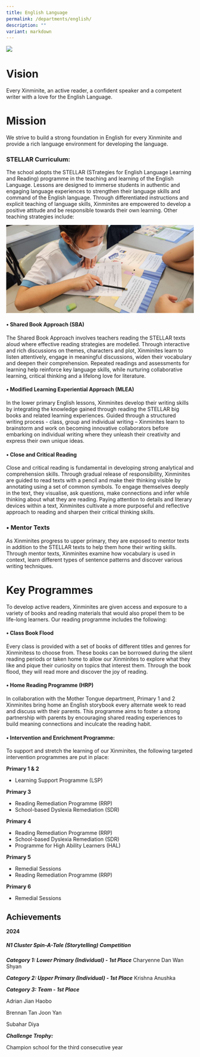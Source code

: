 ```yaml
---
title: English Language
permalink: /departments/english/
description: ""
variant: markdown
---
```

![](/images/english.jpeg)

# **Vision** 

Every Xinminite, an active reader, a confident speaker and a competent writer with a love for the English Language.

# **Mission** 

We strive to build a strong foundation in English for every Xinminite and provide a rich language environment for developing the language.

### STELLAR Curriculum:

The school adopts the STELLAR (STrategies for English Language Learning and Reading) programme in the teaching and learning of the English Language. Lessons are designed to immerse students in authentic and engaging language experiences to strengthen their language skills and command of the English language. Through differentiated instructions and explicit teaching of language skills, Xinminites are empowered to develop a positive attitude and be responsible towards their own learning. Other teaching strategies include:

![](/images/4B___STELLAR.jpg)

#### •	Shared Book Approach (SBA)

The Shared Book Approach involves teachers reading the STELLAR texts aloud where effective reading strategies are modelled. Through interactive and rich discussions on themes, characters and plot, Xinminites learn to listen attentively, engage in meaningful discussions, widen their vocabulary and deepen their comprehension. Repeated readings and assessments for learning help reinforce key language skills, while nurturing collaborative learning, critical thinking and a lifelong love for literature. 

#### •	Modified Learning Experiential Approach (MLEA)

In the lower primary English lessons, Xinminites develop their writing skills by integrating the knowledge gained through reading the STELLAR big books and related learning experiences. Guided through a structured writing process - class, group and individual writing – Xinminites learn to brainstorm and work on becoming innovative collaborators before embarking on individual writing where they unleash their creativity and express their own unique ideas.

#### •	Close and Critical Reading

Close and critical reading is fundamental in developing strong analytical and comprehension skills. Through gradual release of responsibility, Xinminites are guided to read texts with a pencil and make their thinking visible by annotating using a set of common symbols. To engage themselves deeply in the text, they visualise, ask questions, make connections and infer while thinking about what they are reading. Paying attention to details and literary devices within a text, Xinminites cultivate a more purposeful and reflective approach to reading and sharpen their critical thinking skills.

### • Mentor Texts
As Xinminites progress to upper primary, they are exposed to mentor texts in addition to the STELLAR texts to help them hone their writing skills. Through mentor texts, Xinminites examine how vocabulary is used in context, learn different types of sentence patterns and discover various writing techniques.

# **Key Programmes**

To develop active readers, Xinminites are given access and exposure to a variety of books and reading materials that would also propel them to be life-long learners. Our reading programme includes the following:

#### • Class Book Flood

Every class is provided with a set of books of different titles and genres for Xinminitess to choose from. These books can be borrowed during the silent reading periods or taken home to allow our Xinminites to explore what they like and pique their curiosity on topics that interest them. Through the book flood, they will read more and discover the joy of reading.

#### • Home Reading Programme (HRP)

In collaboration with the Mother Tongue department, Primary 1 and 2 Xinminites bring home an English storybook every alternate week to read and discuss with their parents. This programme aims to foster a strong partnership with parents by encouraging shared reading experiences to build meaning connections and inculcate the reading habit.

#### • Intervention and Enrichment Programme:

To support and stretch the learning of our Xinminites, the following targeted intervention programmes are put in place:

**Primary 1 & 2**

* Learning Support Programme (LSP)

**Primary 3**

* Reading Remediation Programme (RRP)
* School-based Dyslexia Remediation (SDR)

**Primary 4**

* Reading Remediation Programme (RRP)
* School-based Dyslexia Remediation (SDR)
* Programme for High Ability Learners (HAL)

**Primary 5**

* Remedial Sessions
* Reading Remediation Programme (RRP)


**Primary 6**

* Remedial Sessions


## Achievements

**2024**

##### N1 Cluster Spin-A-Tale (Storytelling) Competition 

***Category 1: Lower Primary (Individual) - 1st Place***
Charyenne Dan Wan Shyan 

***Category 2: Upper Primary (Individual) - 1st Place***
Krishna Anushka 

***Category 3: Team - 1st Place***

Adrian Jian Haobo

Brennan Tan Joon Yan

Subahar Diya

***Challenge Trophy:*** 

Champion school for the third consecutive year